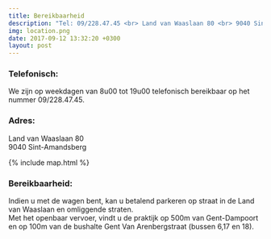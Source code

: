 ```yaml
---
title: Bereikbaarheid
description: "Tel: 09/228.47.45 <br> Land van Waaslaan 80 <br> 9040 Sint-Amandsberg"
img: location.png 
date: 2017-09-12 13:32:20 +0300
layout: post
---
```


### Telefonisch:
We zijn op weekdagen van 8u00 tot 19u00 telefonisch bereikbaar op het nummer 09/228.47.45.

### Adres:

Land van Waaslaan 80 <br>
9040 Sint-Amandsberg

{% include map.html %}

### Bereikbaarheid:
Indien u met de wagen bent, kan u betalend parkeren op straat in de Land van Waaslaan en omliggende straten. <br>
Met het openbaar vervoer, vindt u de praktijk op 500m van Gent-Dampoort en op 100m van de bushalte Gent Van Arenbergstraat (bussen 6,17 en 18). 

